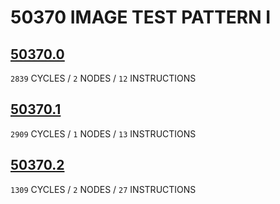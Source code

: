 # 50370 IMAGE TEST PATTERN I

## [50370.0](50370.0.txt)
 `2839` CYCLES / `2` NODES  / `12` INSTRUCTIONS
## [50370.1](50370.1.txt)
 `2909` CYCLES / `1` NODES  / `13` INSTRUCTIONS
## [50370.2](50370.2.txt)
 `1309` CYCLES / `2` NODES  / `27` INSTRUCTIONS